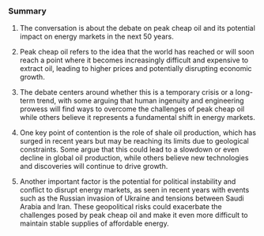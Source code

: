 ### Summary

1. The conversation is about the debate on peak cheap oil and its potential
impact on energy markets in the next 50 years.

2. Peak cheap oil refers to the idea that the world has reached or will soon
reach a point where it becomes increasingly difficult and expensive to extract
oil, leading to higher prices and potentially disrupting economic growth.

3. The debate centers around whether this is a temporary crisis or a long-term
trend, with some arguing that human ingenuity and engineering prowess will
find ways to overcome the challenges of peak cheap oil while others believe
it represents a fundamental shift in energy markets.

4. One key point of contention is the role of shale oil production, which
has surged in recent years but may be reaching its limits due to geological
constraints. Some argue that this could lead to a slowdown or even decline in
global oil production, while others believe new technologies and discoveries
will continue to drive growth.

5. Another important factor is the potential for political instability and
conflict to disrupt energy markets, as seen in recent years with events
such as the Russian invasion of Ukraine and tensions between Saudi Arabia
and Iran. These geopolitical risks could exacerbate the challenges posed by
peak cheap oil and make it even more difficult to maintain stable supplies
of affordable energy.

